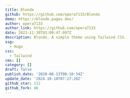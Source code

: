 ```yaml
---
title: Blonde
github: https://github.com/opera7133/Blonde
demo: https://blonde.pages.dev/
author: opera7133
author_link: https://github.com/opera7133
date: 2023-11-30T03:09:47.097Z
description: Blonde, A simple theme using Tailwind CSS.
ssg:
  - Hugo
css:
  - Tailwind
cms: []
category: []
draft: false
publish_date: '2020-08-13T08:10:34Z'
update_date: '2024-10-18T07:27:20Z'
github_star: 112
github_fork: 46
---
```

